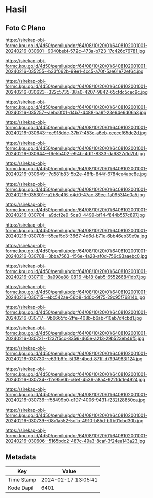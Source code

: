 # Hasil

## Foto C Plano

https://sirekap-obj-formc.kpu.go.id/4d50/pemilu/pdpr/64/08/10/20/01/6408102001001-20240216-030601--9040bebf-572c-473a-b723-17c426c76781.jpg

https://sirekap-obj-formc.kpu.go.id/4d50/pemilu/pdpr/64/08/10/20/01/6408102001001-20240216-035255--b33f062b-99e1-4cc5-a70f-5ae61e72ef64.jpg

https://sirekap-obj-formc.kpu.go.id/4d50/pemilu/pdpr/64/08/10/20/01/6408102001001-20240216-030623--322c5735-38a0-4207-9842-65cfdc5cec9c.jpg

https://sirekap-obj-formc.kpu.go.id/4d50/pemilu/pdpr/64/08/10/20/01/6408102001001-20240216-035257--aebc0f01-d4b7-4488-ba9f-23e64e6d06a3.jpg

https://sirekap-obj-formc.kpu.go.id/4d50/pemilu/pdpr/64/08/10/20/01/6408102001001-20240216-030643--ee918ddc-37b7-453c-a6eb-eeeccf65dc2d.jpg

https://sirekap-obj-formc.kpu.go.id/4d50/pemilu/pdpr/64/08/10/20/01/6408102001001-20240216-030644--f6e5b402-e94b-4df1-8333-da6827c1d7bf.jpg

https://sirekap-obj-formc.kpu.go.id/4d50/pemilu/pdpr/64/08/10/20/01/6408102001001-20240216-030649--7d581b83-5b2e-48fb-844f-6784ce4abc8e.jpg

https://sirekap-obj-formc.kpu.go.id/4d50/pemilu/pdpr/64/08/10/20/01/6408102001001-20240216-035301--a2b8c4f6-e4d0-47ac-89ec-1a0953f4e0a5.jpg

https://sirekap-obj-formc.kpu.go.id/4d50/pemilu/pdpr/64/08/10/20/01/6408102001001-20240216-030704--a9dcf2e9-5ca0-4499-bf14-f844b557c897.jpg

https://sirekap-obj-formc.kpu.go.id/4d50/pemilu/pdpr/64/08/10/20/01/6408102001001-20240216-030705--55eaf5c3-3667-4d6d-b71e-6bb46eb39e9a.jpg

https://sirekap-obj-formc.kpu.go.id/4d50/pemilu/pdpr/64/08/10/20/01/6408102001001-20240216-030708--3bba7563-456e-4a28-af0d-756c93aaebc0.jpg

https://sirekap-obj-formc.kpu.go.id/4d50/pemilu/pdpr/64/08/10/20/01/6408102001001-20240216-030710--8a998e88-0816-4b18-8ab5-655266841db7.jpg

https://sirekap-obj-formc.kpu.go.id/4d50/pemilu/pdpr/64/08/10/20/01/6408102001001-20240216-030715--ebc542ae-56b8-4d0c-9f75-29c95f76814b.jpg

https://sirekap-obj-formc.kpu.go.id/4d50/pemilu/pdpr/64/08/10/20/01/6408102001001-20240216-030717--9b6665fc-2ffe-408b-b6ab-f10ab7d4cbd1.jpg

https://sirekap-obj-formc.kpu.go.id/4d50/pemilu/pdpr/64/08/10/20/01/6408102001001-20240216-030721--1237f5cc-8356-465e-a213-29b523eb46f5.jpg

https://sirekap-obj-formc.kpu.go.id/4d50/pemilu/pdpr/64/08/10/20/01/6408102001001-20240216-030730--e63fb6fc-5f38-4bcd-871f-d7994983f124.jpg

https://sirekap-obj-formc.kpu.go.id/4d50/pemilu/pdpr/64/08/10/20/01/6408102001001-20240216-030734--12e95e0b-c6ef-4536-a8a4-922fdc1e4924.jpg

https://sirekap-obj-formc.kpu.go.id/4d50/pemilu/pdpr/64/08/10/20/01/6408102001001-20240216-030736--f58499b0-d197-4006-9431-f232f28850ca.jpg

https://sirekap-obj-formc.kpu.go.id/4d50/pemilu/pdpr/64/08/10/20/01/6408102001001-20240216-030739--08c1a552-5cfb-4910-b85d-bffb01cbd30b.jpg

https://sirekap-obj-formc.kpu.go.id/4d50/pemilu/pdpr/64/08/10/20/01/6408102001001-20240216-030606--5165bdc2-487c-49a3-8caf-3f24ea143a23.jpg


## Metadata

| Key        | Value               |
| ---------- | ------------------- |
| Time Stamp | 2024-02-17 13:05:41 |
| Kode Dapil | 6401                |



